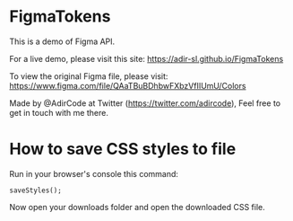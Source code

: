 # FigmaTokens
This is a demo of Figma API.

For a live demo, please visit this site: https://adir-sl.github.io/FigmaTokens

To view the original Figma file, please visit: https://www.figma.com/file/QAaTBuBDhbwFXbzVfIIUmU/Colors

Made by @AdirCode at Twitter (https://twitter.com/adircode), Feel free to get in touch with me there.

# How to save CSS styles to file
Run in your browser's console this command:
```
saveStyles();
```
Now open your downloads folder and open the downloaded CSS file.
